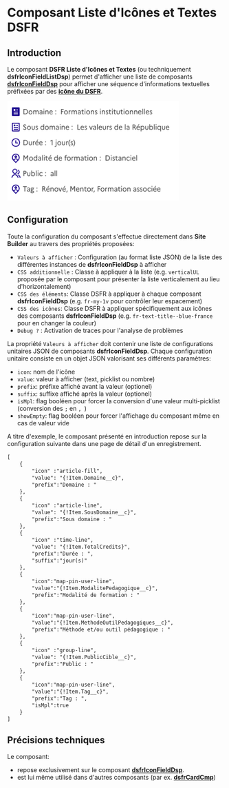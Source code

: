 # Composant Liste d'Icônes et Textes **DSFR**

## Introduction

Le composant **DSFR Liste d'Icônes et Textes** (ou techniquement **dsfrIconFieldListDsp**)
permet d'afficher une liste de composants **[dsfrIconFieldDsp](/help/dsfrIconFieldDsp.md)** 
pour afficher une séquence d'informations textuelles préfixées par des **[icône du DSFR](https://www.systeme-de-design.gouv.fr/elements-d-interface/fondamentaux-techniques/icones)**.

<img src="/media/dsfrIconFieldListDsp.png" alt="Icon Field List" width=400> 


## Configuration

Toute la configuration du composant s'effectue directement dans **Site Builder** au travers des propriétés proposées:
* `Valeurs à afficher` : Configuration (au format liste JSON) de la liste des différentes instances de **dsfrIconFieldDsp** à afficher
* `CSS additionnelle` : Classe à appliquer à la liste (e.g. `verticalUL`  proposée par le 
composant pour présenter la liste verticalement au lieu d'horizontalement)
* `CSS des éléments`: Classe DSFR à appliquer à chaque composant **dsfrIconFieldDsp** (e.g. `fr-my-1v` pour contrôler leur espacement)
* `CSS des icônes`: Classe DSFR à appliquer spécifiquement aux icônes des composants **dsfrIconFieldDsp** (e.g. `fr-text-title--blue-france` pour en changer la couleur)
* `Debug ?` : Activation de traces pour l'analyse de problèmes

La propriété `Valeurs à afficher` doit contenir une liste de configurations unitaires JSON
de composants **dsfrIconFieldDsp**. Chaque configuration unitaire consiste en un objet JSON
valorisant ses différents paramètres:
* `icon`: nom de l'icône
* `value`: valeur à afficher (text, picklist ou nombre)
* `prefix`: préfixe affiché avant la valeur (optionel)
* `suffix`: suffixe affiché après la valeur (optionel)
* `isMpl`: flag booléen pour forcer la conversion d'une valeur multi-picklist
(conversion des `;` en `, `)
* `showEmpty`: flag booléen pour forcer l'affichage du composant même en cas de valeur vide

A titre d'exemple, le composant présenté en introduction repose sur la configuration
suivante dans une page de détail d'un enregistrement.

```
[
    {
        "icon" :"article-fill",
        "value": "{!Item.Domaine__c}",
        "prefix":"Domaine : "
    },
    {
        "icon" :"article-line",
        "value": "{!Item.SousDomaine__c}",
        "prefix":"Sous domaine : "
    },
    {
        "icon" :"time-line",
        "value": "{!Item.TotalCredits}",
        "prefix":"Durée : ",
        "suffix":"jour(s)"
    },
    {
        "icon":"map-pin-user-line",
        "value":"{!Item.ModalitePedagogique__c}",
        "prefix":"Modalité de formation : "
    },
    {
        "icon":"map-pin-user-line",
        "value":"{!Item.MethodeOutilPedagogiques__c}",
        "prefix":"Méthode et/ou outil pédagogique : "
    },
    {
        "icon" :"group-line",
        "value": "{!Item.PublicCible__c}",
        "prefix":"Public : "
    },
    {
        "icon":"map-pin-user-line",
        "value":"{!Item.Tag__c}",
        "prefix":"Tag : ",
        "isMpl":true
    }
]
```

## Précisions techniques

Le composant:
* repose exclusivement sur le composant **[dsfrIconFieldDsp](/help/dsfrIconFieldDsp.md)**.
* est lui même utilisé dans d'autres composants (par ex. **[dsfrCardCmp](/help/dsfrCardCmp.md)**)
